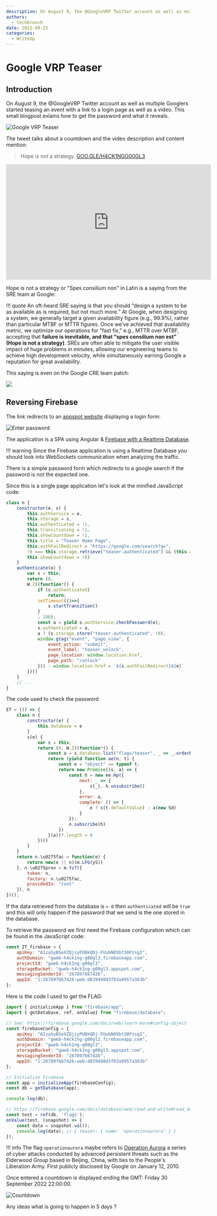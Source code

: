 ```yaml
---
description: On August 9, the @GoogleVRP Twitter account as well as multiple Googlers started teasing an event with a link to a login page as well as a video. This small post exlains how to get the password and what it reveals.
authors:
  - techbrunch
date: 2022-09-25
categories:
  - WriteUp
---
```


# Google VRP Teaser

## Introduction

On August 9, the @GoogleVRP Twitter account as well as multiple Googlers started teasing an event with a link to a login page as well as a video. This small blogpost exlains how to get the password and what it reveals.

<!-- more -->

![Google VRP Teaser](google-vrp-teaser/Tweet%20by%20Google%20VRP%20(Google%20Bug%20Hunters)-2.png)

The tweet talks about a countdown and the video description and content mention:

> Hope is not a strategy. [GOO.GLE/H4CK1NGG00GL3](https://GOO.GLE/H4CK1NGG00GL3)

<iframe width="560" height="315" src="https://www.youtube.com/embed/YfBqflOySB8" title="YouTube video player" frameborder="0" allow="accelerometer; autoplay; clipboard-write; encrypted-media; gyroscope; picture-in-picture" allowfullscreen></iframe>

Hope is not a strategy or "Spes consilium non" in Latin is a saying from the SRE team at Google:

!!! quote
    An oft-heard SRE saying is that you should “design a system to be as available as is required, but not much more.” At Google, when designing a system, we generally target a given availability figure (e.g., 99.9%), rather than particular MTBF or MTTR figures. Once we’ve achieved that availability metric, we optimize our operations for "fast fix," e.g., MTTR over MTBF, accepting that **failure is inevitable, and that “spes consilium non est” (Hope is not a strategy)**. SREs are often able to mitigate the user visible impact of huge problems in minutes, allowing our engineering teams to achieve high development velocity, while simultaneously earning Google a reputation for great availability.

This saying is even on the Google CRE team patch:

![](google-vrp-teaser/Tweet%20by%20Liz%20Fong-Jones%20(%E6%96%B9%E7%A6%AE%E7%9C%9F)-2.png)

## Reversing Firebase 

The link redirects to an [appspot website](https://gweb-h4ck1ng-g00gl3.uc.r.appspot.com/) displaying a login form:

![Enter password](google-vrp-teaser/enter-password.png)

The application is a SPA using Angular & [Firebase with a Realtime Database](https://firebase.google.com/docs/database).

!!! warning
    Since the Firebase application is using a Realtime Database you should look into WebSockets communication when analyzing the traffic.

There is a simple password form which redirects to a google search if the password is not the expected one.

Since this is a single page application let's look at the minified JavaScript code:

```javascript
class n {
    constructor(e, s) {
        this.authService = e,
        this.storage = s,
        this.authenticated = !1,
        this.transitioning = !1,
        this.showCountdown = !1,
        this.title = "Teaser Home Page",
        this.authFailRedirect = "https://google.com/search?q=",
        !0 === this.storage.retrieve("teaser.authenticated") && (this.authenticated = !0,
        this.showCountdown = !0)
    }
    authenticate(e) {
        var s = this;
        return (0,
        W.Z)(function*() {
            if (s.authenticated)
                return;
            setTimeout(()=>{
                s.startTransition()
            }
            , 100);
            const a = yield s.authService.checkPassword(e);
            s.authenticated = a,
            a ? (s.storage.store("teaser.authenticated", !0),
            window.gtag("event", "page_view", {
                event_action: "submit",
                event_label: "teaser_unlock",
                page_location: window.location.href,
                page_path: "/unlock"
            })) : window.location.href = `${s.authFailRedirect}${e}`
        })()
    }
    // ...
}
```

The code used to check the password 

```javascript
ET = (() => {  
    class n {  
        constructor(e) {  
            this.database = e  
        }  
        s(e) {  
            var s = this;  
            return (0, W.Z)(function*() {  
                const a = s.database.list("flags/teaser", _ => _.orderByValue().equalTo(e?.toLowerCase())).valueChanges();  
                return (yield function ae(n, t) {  
                    const e = "object" == typeof t;  
                    return new Promise((s, a) => {  
                        const h = new ee.Hp({  
                            next: _ => {  
                                s(_), h.unsubscribe()  
                            },  
                            error: a,  
                            complete: () => {  
                                e ? s(t.defaultValue) : a(new Sd)  
                            }  
                        });  
                        n.subscribe(h)  
                    })  
                }(a))?.length > 0  
            })()  
        }  
    }  
    return n.\u0275fac = function(e) {  
        return new(e || n)(m.LFG(yS))  
    }, n.\u0275prov = m.Yz7({  
        token: n,  
        factory: n.\u0275fac,  
        providedIn: "root"  
    }), n  
})();
```

If the data retrieved from the database is `> 0` then `authenticated` will be `true` and this will only happen if the password that we send is the one stored in the database.

To retrieve the password we first need the Firebase configuration which can be found in the JavaScript code:


```js
const IT_firebase = {  
    apiKey: "AIzaSyBSeXZQjiyPUBkQDj-FUubN05bt50PzsgI",  
    authDomain: "gweb-h4ck1ng-g00gl3.firebaseapp.com",  
    projectId: "gweb-h4ck1ng-g00gl3",  
    storageBucket: "gweb-h4ck1ng-g00gl3.appspot.com",  
    messagingSenderId: "267897667426",  
    appId: "1:267897667426:web:d839498d3f03a9957a363b"  
};
```

Here is the code I used to get the FLAG:

```javascript
import { initializeApp } from "firebase/app";
import { getDatabase, ref, onValue} from "firebase/database";

// See: https://firebase.google.com/docs/web/learn-more#config-object
const firebaseConfig = {
    apiKey: "AIzaSyBSeXZQjiyPUBkQDj-FUubN05bt50PzsgI",
    authDomain: "gweb-h4ck1ng-g00gl3.firebaseapp.com",
    projectId: "gweb-h4ck1ng-g00gl3",
    storageBucket: "gweb-h4ck1ng-g00gl3.appspot.com",
    messagingSenderId: "267897667426",
    appId: "1:267897667426:web:d839498d3f03a9957a363b"
};

// Initialize Firebase
const app = initializeApp(firebaseConfig);
const db = getDatabase(app);

console.log(db);

// https://firebase.google.com/docs/database/web/read-and-write#read_data_once
const test = ref(db, 'flags');
onValue(test, (snapshot) => {
    const data = snapshot.val();
    console.log(data); // { teaser: { name: 'operationaurora' } }
});
```

!!! info
    The flag `operationaurora` maybe refers to [Operation Aurora](https://en.wikipedia.org/wiki/Operation_Aurora) a series of cyber attacks conducted by advanced persistent threats such as the Elderwood Group based in Beijing, China, with ties to the People's Liberation Army. First publicly disclosed by Google on January 12, 2010.

Once entered a countdown is displayed ending the GMT: Friday 30 September 2022 22:00:00.

![Countdown](google-vrp-teaser/countdown.png)

Any ideas what is going to happen in 5 days ?
